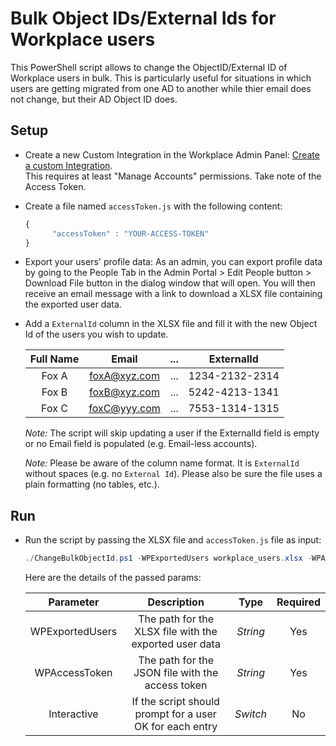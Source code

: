 # Bulk Object IDs/External Ids for Workplace users

This PowerShell script allows to change the ObjectID/External ID of Workplace users in bulk.
This is particularly useful for situations in which users are getting migrated from one AD to another while thier email does not change, but their AD Object ID does.

## Setup

* Create a new Custom Integration in the Workplace Admin Panel: [Create a custom Integration](https://developers.facebook.com/docs/workplace/custom-integrations-new/#creating).<br/>This requires at least "Manage Accounts" permissions. Take note of the Access Token.

* Create a file named `accessToken.js` with the following content:

   ```javascript
   {
         "accessToken" : "YOUR-ACCESS-TOKEN"
   }
   ```

 * Export your users' profile data: As an admin, you can export profile data by going to the People Tab in the Admin Portal > Edit People button > Download File button in the dialog window that will open. You will then receive an email message with a link to download a XLSX file containing the exported user data.

 * Add a `ExternalId` column in the XLSX file and fill it with the new Object Id of the users you wish to update.

   | Full Name   |      Email    |  ...  |     ExternalId      |
   |:-----------:|:-------------:|:-----:|:-------------------:|
   | Fox A       |  foxA@xyz.com |  ...  |   1234-2132-2314    |
   | Fox B       |  foxB@xyz.com |  ...  |   5242-4213-1341    |
   | Fox C       |  foxC@yyy.com |  ...  |   7553-1314-1315    |

    _Note:_ The script will skip updating a user if the ExternalId field is empty or no Email field is populated (e.g. Email-less accounts).

    _Note:_ Please be aware of the column name format. It is `ExternalId` without spaces (e.g. no `External Id`). Please also be sure the file uses a plain formatting (no tables, etc.).

## Run

* Run the script by passing the XLSX file and `accessToken.js` file as input:

   ```powershell
   ./ChangeBulkObjectId.ps1 -WPExportedUsers workplace_users.xlsx -WPAccessToken accessToken.js -Interactive
   ```

   Here are the details of the passed params:

   | Parameter         | Description                                                |  Type    |  Required    |
   |:-----------------:|:----------------------------------------------------------:|:--------:|:------------:|
   | WPExportedUsers   |  The path for the XLSX file with the exported user data    | _String_ | Yes          |
   | WPAccessToken     |  The path for the JSON file with the access token          | _String_ | Yes          |
   | Interactive       |  If the script should prompt for a user OK for each entry  | _Switch_ | No           |